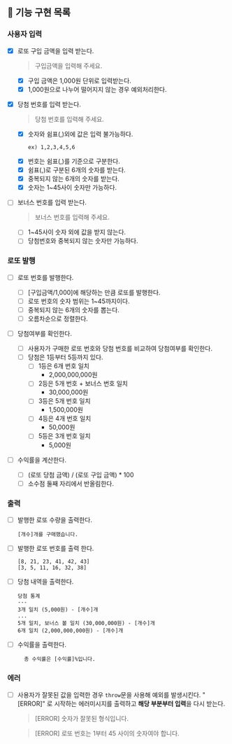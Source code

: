 ## 🚀 기능 구현 목록

### 사용자 입력

- [x] 로또 구입 금액을 입력 받는다.

  > 구입금액을 입력해 주세요.

  - [x] 구입 금액은 1,000원 단위로 입력받는다.
  - [x] 1,000원으로 나누어 떨어지지 않는 경우 예외처리한다.

- [x] 당첨 번호를 입력 받는다.

  > 당첨 번호를 입력해 주세요.

  - [x] 숫자와 쉼표(,)외에 값은 입력 불가능하다.
    ```
    ex) 1,2,3,4,5,6
    ```
  - [x] 번호는 쉼표(,)를 기준으로 구분한다.
  - [x] 쉼표(,)로 구분된 6개의 숫자를 받는다.
  - [x] 중복되지 않는 6개의 숫자를 받는다.
  - [x] 숫자는 1~45사이 숫자만 가능하다.

- [ ] 보너스 번호를 입력 받는다.

  > 보너스 번호를 입력해 주세요.

  - [ ] 1~45사이 숫자 외에 값을 받지 않는다.
  - [ ] 당첨번호와 중복되지 않는 숫자만 가능하다.

### 로또 발행

- [ ] 로또 번호를 발행한다.

  - [ ] [구입금액/1,000]에 해당하는 만큼 로또를 발행한다.
  - [ ] 로또 번호의 숫자 범위는 1~45까지이다.
  - [ ] 중복되지 않는 6개의 숫자를 뽑는다.
  - [ ] 오름차순으로 정렬한다.

- [ ] 당첨여부를 확인한다.

  - [ ] 사용자가 구매한 로또 번호와 당첨 번호를 비교하여 당첨여부를 확인한다.
  - [ ] 당첨은 1등부터 5등까지 있다.
    - [ ] 1등은 6개 번호 일치
      - 2,000,000,000원
    - [ ] 2등은 5개 번호 + 보너스 번호 일치
      - 30,000,000원
    - [ ] 3등은 5개 번호 일치
      - 1,500,000원
    - [ ] 4등은 4개 번호 일치
      - 50,000원
    - [ ] 5등은 3개 번호 일치
      - 5,000원

- [ ] 수익률을 계산한다.
  - [ ] (로또 당첨 금액) / (로또 구입 금액) \* 100
  - [ ] 소수점 둘째 자리에서 반올림한다.

### 출력

- [ ] 발행한 로또 수량을 출력한다.
  ```
  [개수]개를 구매했습니다.
  ```
- [ ] 발행한 로또 번호를 출력 한다.
  ```
  [8, 21, 23, 41, 42, 43]
  [3, 5, 11, 16, 32, 38]
  ```
- [ ] 당첨 내역을 출력한다.
  ```
  당첨 통계
  ---
  3개 일치 (5,000원) - [개수]개
  ...
  5개 일치, 보너스 볼 일치 (30,000,000원) - [개수]개
  6개 일치 (2,000,000,000원) - [개수]개
  ```
- [ ] 수익률을 출력한다.

  ```
    총 수익률은 [수익률]%입니다.
  ```

### 에러

- [ ] 사용자가 잘못된 값을 입력한 경우 `throw`문을 사용해 예외를 발생시킨다. "[ERROR]" 로 시작하는 에러미시지를 출력하고 **해당 부분부터 입력**을 다시 받는다.

  > [ERROR] 숫자가 잘못된 형식입니다.

  > [ERROR] 로또 번호는 1부터 45 사이의 숫자여야 합니다.
